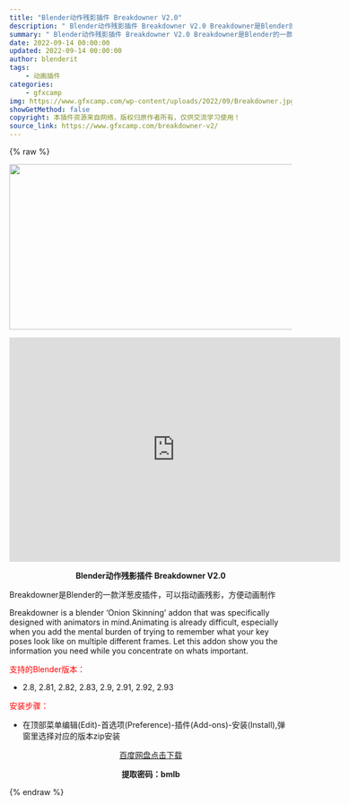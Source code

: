 ```yaml
---
title: "Blender动作残影插件 Breakdowner V2.0"
description: "﻿ Blender动作残影插件 Breakdowner V2.0 Breakdowner是Blender的一款洋葱皮插件，可以指动画残影，方便动画制作 Breakdowner is a blender..."
summary: "﻿ Blender动作残影插件 Breakdowner V2.0 Breakdowner是Blender的一款洋葱皮插件，可以指动画残影，方便动画制作 Breakdowner is a blender..."
date: 2022-09-14 00:00:00
updated: 2022-09-14 00:00:00
author: blenderit
tags: 
    - 动画插件
categories:
    - gfxcamp
img: https://www.gfxcamp.com/wp-content/uploads/2022/09/Breakdowner.jpg
showGetMethod: false
copyright: 本插件资源来自网络，版权归原作者所有，仅供交流学习使用！
source_link: https://www.gfxcamp.com/breakdowner-v2/
---
```


{% raw %}
<div><p><img decoding="async" class="aligncenter size-full wp-image-106893" src="https://www.gfxcamp.com/wp-content/uploads/2022/09/Breakdowner.jpg" data-src="https://www.gfxcamp.com/wp-content/uploads/2022/09/Breakdowner.jpg" alt="" width="590" height="295" data-srcset="https://www.gfxcamp.com/wp-content/uploads/2022/09/Breakdowner.jpg 590w, https://www.gfxcamp.com/wp-content/uploads/2022/09/Breakdowner-150x75.jpg 150w" data-sizes="(max-width: 590px) 100vw, 590px"></p><p style="text-align: center;"><iframe loading="lazy" src="https://player.youku.com/embed/XNTkwMTY0NjY1Ng==" width="590" height="400" frameborder="0" allowfullscreen="allowfullscreen" data-mce-fragment="1"><span data-mce-type="bookmark" style="display: inline-block; width: 0px; overflow: hidden; line-height: 0;" class="mce_SELRES_start">﻿</span></iframe></p><p style="text-align: center;"><strong>Blender动作残影插件 Breakdowner V2.0</strong></p><p>Breakdowner是Blender的一款洋葱皮插件，可以指动画残影，方便动画制作</p><p>Breakdowner is a blender ‘Onion Skinning’ addon that was specifically designed with animators in mind.Animating is already difficult, especially when you add the mental burden of trying to remember what your key poses look like on multiple different frames. Let this addon show you the information you need while you concentrate on whats important.</p><p style="text-align: left;"><span style="color: #ff0000;">支持的Blender版本：</span></p><ul>
<li style="text-align: left;">2.8, 2.81, 2.82, 2.83, 2.9, 2.91, 2.92, 2.93</li>
</ul><p style="text-align: left;"><span style="color: #ff0000;">安装步骤：</span></p><ul>
<li>在顶部菜单编辑(Edit)-首选项(Preference)-插件(Add-ons)-安装(Install),弹窗里选择对应的版本zip安装</li>
</ul><p style="text-align: center;"><a class="maxbutton-3 maxbutton maxbutton-baidu" target="_blank" rel="noopener" href="https://pan.baidu.com/s/15nIP0SxfABS8uFKc5Ow2cA?pwd=bmlb"><span class="mb-text">百度网盘点击下载</span></a></p><p style="text-align: center;"><strong>提取密码：bmlb</strong></p></div>
<div style="display: none">gfxcamp</div>
{% endraw %}